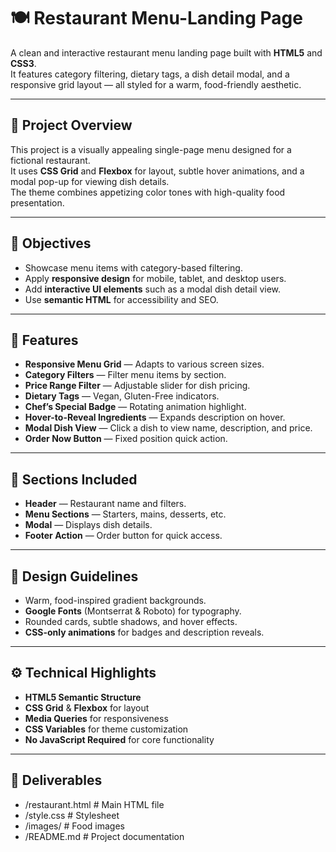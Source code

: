 # 🍽️ Restaurant Menu-Landing Page

A clean and interactive restaurant menu landing page built with **HTML5** and **CSS3**.  
It features category filtering, dietary tags, a dish detail modal, and a responsive grid layout — all styled for a warm, food-friendly aesthetic.

---

## 📖 Project Overview
This project is a visually appealing single-page menu designed for a fictional restaurant.  
It uses **CSS Grid** and **Flexbox** for layout, subtle hover animations, and a modal pop-up for viewing dish details.  
The theme combines appetizing color tones with high-quality food presentation.

---

## 🎯 Objectives
- Showcase menu items with category-based filtering.
- Apply **responsive design** for mobile, tablet, and desktop users.
- Add **interactive UI elements** such as a modal dish detail view.
- Use **semantic HTML** for accessibility and SEO.

---

## 📌 Features
- **Responsive Menu Grid** — Adapts to various screen sizes.
- **Category Filters** — Filter menu items by section.
- **Price Range Filter** — Adjustable slider for dish pricing.
- **Dietary Tags** — Vegan, Gluten-Free indicators.
- **Chef’s Special Badge** — Rotating animation highlight.
- **Hover-to-Reveal Ingredients** — Expands description on hover.
- **Modal Dish View** — Click a dish to view name, description, and price.
- **Order Now Button** — Fixed position quick action.

---

## 📑 Sections Included
- **Header** — Restaurant name and filters.
- **Menu Sections** — Starters, mains, desserts, etc.
- **Modal** — Displays dish details.
- **Footer Action** — Order button for quick access.

---

## 🎨 Design Guidelines
- Warm, food-inspired gradient backgrounds.
- **Google Fonts** (Montserrat & Roboto) for typography.
- Rounded cards, subtle shadows, and hover effects.
- **CSS-only animations** for badges and description reveals.

---

## ⚙ Technical Highlights
- **HTML5 Semantic Structure**
- **CSS Grid** & **Flexbox** for layout
- **Media Queries** for responsiveness
- **CSS Variables** for theme customization
- **No JavaScript Required** for core functionality

---

## 📂 Deliverables
- /restaurant.html # Main HTML file
- /style.css # Stylesheet
- /images/ # Food images
- /README.md # Project documentation
